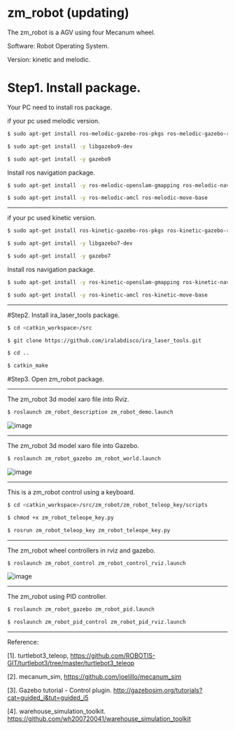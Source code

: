 # zm_robot (updating)
The zm_robot is a AGV using four Mecanum wheel.

Software: Robot Operating System.

Version: kinetic and melodic.

# Step1. Install package.

Your PC need to install ros package.

if your pc used melodic version.

``` bash
$ sudo apt-get install ros-melodic-gazebo-ros-pkgs ros-melodic-gazebo-ros-control ros-melodic-ros-controllers
```

``` bash
$ sudo apt-get install -y libgazebo9-dev
```

``` bash
$ sudo apt-get install -y gazebo9
```

Install ros navigation package.

``` bash
$ sudo apt-get install -y ros-melodic-openslam-gmapping ros-melodic-navigation
```

``` bash
$ sudo apt-get install -y ros-melodic-amcl ros-melodic-move-base
```
------

if your pc used kinetic version.

``` bash
$ sudo apt-get install ros-kinetic-gazebo-ros-pkgs ros-kinetic-gazebo-ros-control ros-kinetic-ros-controllers
```

``` bash
$ sudo apt-get install -y libgazebo7-dev
```

``` bash
$ sudo apt-get install -y gazebo7
```

Install ros navigation package.

``` bash
$ sudo apt-get install -y ros-kinetic-openslam-gmapping ros-kinetic-navigation
```

``` bash
$ sudo apt-get install -y ros-kinetic-amcl ros-kinetic-move-base
```

------

#Step2. Install ira_laser_tools package.

``` bash
$ cd <catkin_workspace>/src
```

``` bash
$ git clone https://github.com/iralabdisco/ira_laser_tools.git
```

``` bash
$ cd ..
```

``` bash
$ catkin_make
```

#Step3. Open zm_robot package.

------

The zm_robot 3d model xaro file into Rviz.

``` bash
$ roslaunch zm_robot_description zm_robot_demo.launch
```

![image](https://github.com/qaz9517532846/zm_robot/blob/master/image/zm_robot_rviz_update.png)

------

The zm_robot 3d model xaro file into Gazebo.

``` bash
$ roslaunch zm_robot_gazebo zm_robot_world.launch
```
![image](https://github.com/qaz9517532846/zm_robot/blob/master/image/zm_robot_gazebo_update.png)

------

This is a zm_robot control using a keyboard.

``` bash
$ cd <catkin_workspace>/src/zm_robot/zm_robot_teleop_key/scripts
```

``` bash
$ chmod +x zm_robot_teleope_key.py
```

``` bash
$ rosrun zm_robot_teleop_key zm_robot_teleope_key.py
```

------

The zm_robot wheel controllers in rviz and gazebo.

``` bash
$ roslaunch zm_robot_control zm_robot_control_rviz.launch
```

![image](https://github.com/qaz9517532846/zm_robot/blob/master/image/zm_robot_controller_rviz.png)

------

The zm_robot using PID controller.

``` bash
$ roslaunch zm_robot_gazebo zm_robot_pid.launch
```

``` bash
$ roslaunch zm_robot_pid_control zm_robot_pid_rviz.launch
```
------

Reference:

[1]. turtlebot3_teleop, https://github.com/ROBOTIS-GIT/turtlebot3/tree/master/turtlebot3_teleop

[2]. mecanum_sim, https://github.com/joelillo/mecanum_sim

[3]. Gazebo tutorial - Control plugin. http://gazebosim.org/tutorials?cat=guided_i&tut=guided_i5

[4]. warehouse_simulation_toolkit. https://github.com/wh200720041/warehouse_simulation_toolkit
